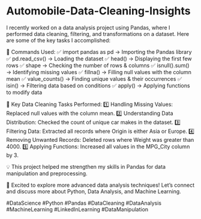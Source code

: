 # Automobile-Data-Cleaning-Insights

I recently worked on a data analysis project using Pandas, where I performed data cleaning, filtering, and transformations on a dataset. Here are some of the key tasks I accomplished:

🔹 Commands Used:
✅ import pandas as pd → Importing the Pandas library
✅ pd.read_csv() → Loading the dataset
✅ head() → Displaying the first few rows
✅ shape → Checking the number of rows & columns
✅ isnull().sum() → Identifying missing values
✅ fillna() → Filling null values with the column mean
✅ value_counts() → Finding unique values & their occurrences
✅ isin() → Filtering data based on conditions
✅ apply() → Applying functions to modify data

🔹 Key Data Cleaning Tasks Performed:
1️⃣ Handling Missing Values: Replaced null values with the column mean.
2️⃣ Understanding Data Distribution: Checked the count of unique car makes in the dataset.
3️⃣ Filtering Data: Extracted all records where Origin is either Asia or Europe.
4️⃣ Removing Unwanted Records: Deleted rows where Weight was greater than 4000.
5️⃣ Applying Functions: Increased all values in the MPG_City column by 3.

💡 This project helped me strengthen my skills in Pandas for data manipulation and preprocessing.

🚀 Excited to explore more advanced data analysis techniques! Let’s connect and discuss more about Python, Data Analysis, and Machine Learning.

#DataScience #Python #Pandas #DataCleaning #DataAnalysis #MachineLearning #LinkedInLearning #DataManipulation

